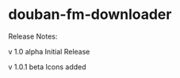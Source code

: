 douban-fm-downloader
====================
Release Notes:

v 1.0 alpha
Initial Release

v 1.0.1 beta
Icons added
